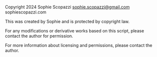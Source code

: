 Copyright 2024 Sophie Scopazzi 
sophie.scopazzi@gmail.com
sophiescopazzi.com

This was created by Sophie and is protected by copyright law.

For any modifications or derivative works based on this script, please
contact the author for permission.

For more information about licensing and permissions, please contact the author.
